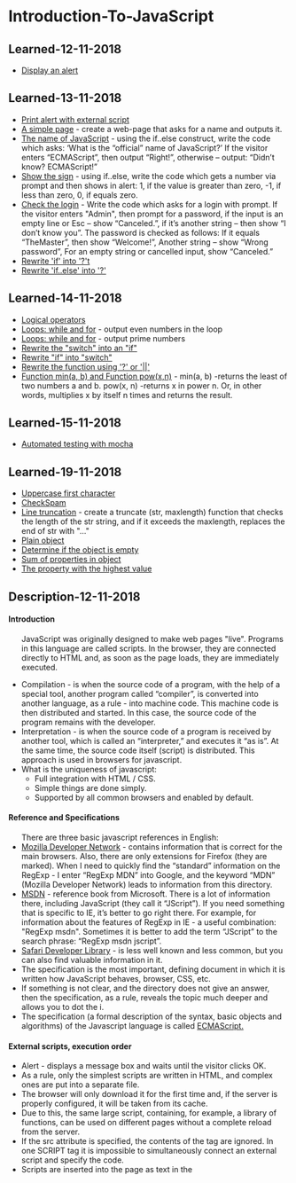 <h1>Introduction-To-JavaScript</h1>

<h2>Learned-12-11-2018</h2>  

<ul>
  <li><a href="https://github.com/viktor2222/Learn-JavaScript/commit/e23e21e344b10c8ce6e6f59bc7e4938e27c96dae">Display an alert</a></li>
</ul>

<h2>Learned-13-11-2018</h2>

<ul>
  <li><a href="https://github.com/viktor2222/Learn-JavaScript/commit/991fa43a96ce0690c9b51d03d11d25b3e4eb68d1">Print alert with external script</a></li>
  <li><a href="https://github.com/viktor2222/Learn-JavaScript/commit/67de0e767d1e50876f7e2cb78824a2917a109d3b">A simple page</a> - create a web-page that asks for a name and outputs it.</li>
  <li><a href="https://github.com/viktor2222/Learn-JavaScript/commit/d4a961c251b106e0798e03f280f1e656aa5856d3">The name of JavaScript</a> - using the if..else construct, write the code which asks: ‘What is the “official” name of JavaScript?’ If the visitor enters “ECMAScript”, then output “Right!”, otherwise – output: “Didn’t know? ECMAScript!”</li>
  <li><a href="https://github.com/viktor2222/Learn-JavaScript/commit/3641026f9bab05845d98322048beefce0868667b">Show the sign</a> - using if..else, write the code which gets a number via prompt and then shows in alert: 1, if the value is greater than zero, -1, if less than zero, 0, if equals zero.</li>
  <li><a href="https://github.com/viktor2222/Learn-JavaScript/commit/ef872d3d7d08db2717c44f44acb86c1ef46cebde">Check the login</a> - Write the code which asks for a login with prompt. If the visitor enters "Admin", then prompt for a password, if the input is an empty line or Esc – show “Canceled.”, if it’s another string – then show “I don’t know you”. The password is checked as follows: If it equals “TheMaster”, then show “Welcome!”, Another string – show “Wrong password”, For an empty string or cancelled input, show “Canceled.”</li>
  <li><a href="https://github.com/viktor2222/Learn-JavaScript/commit/4049b7b4d391d216496b9c693cc1368f916b043b">Rewrite 'if' into '?'t</a></li>
  <li><a href="https://github.com/viktor2222/Learn-JavaScript/commit/1b521e6a96ffcd0b0d56601b61f387f85e45682e">Rewrite 'if..else' into '?'</a></li>
</ul>


<h2>Learned-14-11-2018</h2>

<ul>
  <li><a href="https://github.com/viktor2222/Learn-JavaScript/commit/eb80403846f0625063fc463ea6db89e2ccd4645a">Logical operators</a></li>
  <li><a href="https://github.com/viktor2222/Learn-JavaScript/commit/bb14582d6858fae91ee80b91db97b34fab7935d8">Loops: while and for</a> - output even numbers in the loop</li>
  <li><a href="https://github.com/viktor2222/Learn-JavaScript/commit/6291efaccaf64c38f56385d7f6a42d3bd6db2b8a">Loops: while and for</a> - output prime numbers</li>
  <li><a href="https://github.com/viktor2222/Learn-JavaScript/commit/a7b5881118f7caabd989a5a15e2b72d6f6ef1bc3">Rewrite the "switch" into an "if"</a></li>
  <li><a href="https://github.com/viktor2222/Learn-JavaScript/commit/e8e9dd41f22aff70002fd504e710d8f576332b0c">Rewrite "if" into "switch"</a></li>
  <li><a href="https://github.com/viktor2222/Learn-JavaScript/commit/5d0930fa7ec18a26d4c9264cf61a7752965f02ec">Rewrite the function using '?' or '||'</a></li>
  <li><a href="https://github.com/viktor2222/Learn-JavaScript/commit/7caa00630cc6fc8eccce103eca7722205153b107">Function min(a, b) and Function pow(x,n)</a> - min(a, b) -returns the least of two numbers a and b. pow(x, n) -returns x in power n. Or, in other words, multiplies x by itself n times and returns the result.</li>
</ul>

<h2>Learned-15-11-2018</h2>

<ul>
  <li><a href="https://github.com/viktor2222/Learn-JavaScript/commit/181a9954d559748dd273cdab14e85eb9089d3031">Automated testing with mocha</a></li>
</ul>

<h2>Learned-19-11-2018</h2>

<ul>
  <li><a href="https://github.com/viktor2222/Learn-JavaScript/commit/d4797e746c70ccb188be49753a8d308fb2d1811a">Uppercase first character</a></li>
  <li><a href="https://github.com/viktor2222/Learn-JavaScript/commit/e823fc0b7aaf0490b1a0d540e980b18732f29a19">CheckSpam</a></li>
  <li><a href="https://github.com/viktor2222/Learn-JavaScript/commit/be77d8a2467c4e69e5f86d8159d897f27bc34bec">Line truncation</a> - create a truncate (str, maxlength) function that checks the length of the str string, and if it exceeds the maxlength, replaces the end of str with "..."</li>
  <li><a href="https://github.com/viktor2222/Learn-JavaScript/commit/fcf96ffa0b0b1951c2b673eb816d9bb7c1c36e6f">Plain object</a></li>
  <li><a href="https://github.com/viktor2222/Learn-JavaScript/commit/15f1540eeede72b666f6cce4d8501ed9aa29c220">Determine if the object is empty</a></li>
  <li><a href="https://github.com/viktor2222/Learn-JavaScript/commit/e82a4393c2503058e7fc6609ee7c417c50dc6c62">Sum of properties in object</a></li>
  <li><a href="https://github.com/viktor2222/Learn-JavaScript/commit/43a9e5a3caac4b85aa4bb23ad5048930b7d3b85a">The property with the highest value</a></li>
</ul>

<h2>Description-12-11-2018</h2>

<h4>Introduction</h4>

<ul>
  <p>JavaScript was originally designed to make web pages "live". Programs in this language are called scripts. In the browser, they are connected directly to HTML and, as soon as the page loads, they are immediately executed.</p>
  <li>Compilation - is when the source code of a program, with the help of a special tool, another program called “compiler”, is converted into another language, as a rule - into machine code. This machine code is then distributed and started. In this case, the source code of the program remains with the developer.</li>
  <li>Interpretation - is when the source code of a program is received by another tool, which is called an “interpreter,” and executes it “as is”. At the same time, the source code itself (script) is distributed. This approach is used in browsers for javascript.</li>
  <li>What is the uniqueness of javascript:
    <ul>
      <li>Full integration with HTML / CSS.</li>
      <li>Simple things are done simply.</li>
      <li>Supported by all common browsers and enabled by default.</li>
    </ul>
  </li>
</ul>

<h4>Reference and Specifications</h4>

<ul>There are three basic javascript references in English:
  <li><a href="https://developer.mozilla.org/en-US/">Mozilla Developer Network</a> - contains information that is correct for the main browsers. Also, there are only extensions for Firefox (they are marked). When I need to quickly find the “standard” information on the RegExp - I enter “RegExp MDN” into Google, and the keyword “MDN” (Mozilla Developer Network) leads to information from this directory.</li>
  <li><a href="https://msdn.microsoft.com/en-us/">MSDN</a> - reference book from Microsoft. There is a lot of information there, including JavaScript (they call it “JScript”). If you need something that is specific to IE, it’s better to go right there. For example, for information about the features of RegExp in IE - a useful combination: "RegExp msdn". Sometimes it is better to add the term “JScript” to the search phrase: “RegExp msdn jscript”.</li>
  <li><a href="https://developer.apple.com/safari/resources/">Safari Developer Library</a> - is less well known and less common, but you can also find valuable information in it.</li>
  <li>The specification is the most important, defining document in which it is written how JavaScript behaves, browser, CSS, etc.</li>
  <li>If something is not clear, and the directory does not give an answer, then the specification, as a rule, reveals the topic much deeper and allows you to dot the i.</li>
  <li>The specification (a formal description of the syntax, basic objects and algorithms) of the Javascript language is called <a href="http://www.ecma-international.org/publications/standards/Ecma-262.htm">ECMAScript.</a></li>
</ul>

<h4>External scripts, execution order</h4>

<ul>
  <li>Alert - displays a message box and waits until the visitor clicks OK.</li>
  <li>As a rule, only the simplest scripts are written in HTML, and complex ones are put into a separate file.</li>
  <li>The browser will only download it for the first time and, if the server is properly configured, it will be taken from its cache.</li>
  <li>Due to this, the same large script, containing, for example, a library of functions, can be used on different pages without a complete reload from the server.</li>
  <li>If the src attribute is specified, the contents of the tag are ignored.
In one SCRIPT tag it is impossible to simultaneously connect an external script and specify the code.</li>
  <li>Scripts are inserted into the page as text in the <script> tag, or as an external file via <script src = "path"> </ script></li>
  <li>The special attributes async and defer are used so that while the external script is loaded - the browser shows the rest (next to it) of the page. Without them, this does not happen.</li>
  <li>The difference between async and defer: the defer attribute preserves the relative sequence of scripts, but async does not. In addition, defer is always waiting for the entire HTML document to be ready, but async is not.</li>
</ul>

<h2>Description-13-11-2018</h2>

<h4>User interaction: notifications, prompt, confirm</h4>

<ul>
  <li>alert - displays a window with a message and pauses the execution of the script until the user clicks "OK". The mini-window with the message is called a modal window. The word “modal” means that the visitor can’t interact with the rest of the page, press other buttons etc, until they have dealt with the window. In this case – until they press “OK”.</li>
  <li>Function prompt accepts two arguments:

    result = prompt(title, default);
    
  <ul>
    <li>It shows a modal window with a text message, an input field for the visitor and buttons OK/CANCEL.</li>
    <li>title - the text to show to the visitor.</li>
    <li>default - an optional second parameter, the initial value for the input field.</li>
    <li>The visitor may type something in the prompt input field and press OK. Or they can cancel the input by pressing the CANCEL button or hitting the Esc key.</li>
  </ul>
  </li>
  <li>confirm

    result = confirm(question);
    
   <ul>
    <li>Function confirm shows a modal window with a question and two buttons: OK and CANCEL.</li>
    <li>The result is true if OK is pressed and false otherwise.</li>
   </ul>
  </li>
</ul>

<h4>Logical operators</h4>

<ul>
  <li>Chain of OR "||" returns the first truthy value or the last one if no such value is found.</li>
  <li>AND "&&" returns the first falsy value or the last value if none were found.</li>
  <li>The operator !(NOT) accepts a single argument and does the following:
    <ul>
      <li>Converts the operand to boolean type: true/false.</li>
      <li>Returns an inverse value.</li>
    </ul>
  </li>
</ul>

<h2>Description-14-11-2018</h2>

<ul>
  <li>We covered 3 types of loops:
    <ul>
      <li>while – The condition is checked before each iteration.</li>
      <li>do..while – The condition is checked after each iteration.</li>
      <li>for (;;) – The condition is checked before each iteration, additional settings available.</li>
    </ul>
  </li>
  <li>The "switch" statement
    
    switch(x) {
      case 'value1':  // if (x === 'value1')
        ...
        break;
      case 'value2':  // if (x === 'value2')
        ...
        break;
      default:
        ...
        break;
    }
    
  <ul>
    <li>The value of x is checked for a strict equality to the value from the first case (that is, value1) then to the second (value2) and so on.</li>
    <li>If the equality is found, switch starts to execute the code starting from the corresponding case, until the nearest break (or until the end of switch).</li>
    <li>If no case is matched then the default code is executed (if it exists).</li>
  </ul>
  </li>
</ul>

<h4>Functions</h4>

    function name(parameters, delimited, by, comma) {
      /* code */
    }
    
<ul>
  <li>Values passed to a function as parameters are copied to its local variables.</li>
  <li>A function may access outer variables. But it works only from inside out. The code outside of the function doesn’t see its local variables.</li>
  <li>A function can return a value. If it doesn’t, then its result is undefined.</li>
  <li>A name should clearly describe what the function does. When we see a function call in the code, a good name instantly gives us an understanding what it does and returns.</li>
  <li>A function is an action, so function names are usually verbal.</li>
  <li>There exist many well-known function prefixes like create…, show…, get…, check… and so on. Use them to hint what a function does.</li>
  <li>Function Declaration: a function, declared as a separate statement, in the main code flow.</li>
  <li>Function Expression: a function, created inside an expression or inside another syntax construct. Here, the function is created at the right side of the “assignment expression” = </li>
</ul>

<h2>Description-15-11-2018</h2>

<h4>Debugging in Chrome</h4>

<ul>There are three main ways to pause a script:
  <li>A breakpoint.</li>
  <li>The debugger statements.</li>
  <li>An error (if dev tools are open and the button  is “on”)</li>
  <li>Then we can examine variables and step on to see where the execution goes wrong.</li>
</ul>

<h4>Automated testing with mocha</h4>

<h4>The page (index.html) can be divided into five parts:</h4>
<ul>
  <li>The <head> – add third-party libraries and styles for tests.</li>
  <li>The <script> with the function to test, in our case – with the code for pow.</li>
  <li>The tests – in our case an external script test.js that has describe("pow", ...) from above.</li>
  <li>The HTML element div id="mocha" will be used by Mocha to output results.</li>
  <li>The tests are started by the command mocha.run().</li>
</ul>
<h4>JavaScript libraries for tests:</h4>
<ul>
  <li><a href="">Mocha</a> - the core framework: it provides common testing functions including describe and it and the main function that runs tests.</li>
  <li><a href="https://www.chaijs.com/">Chai</a> - the library with many assertions. It allows to use a lot of different assertions, for now we need only assert.equal.</li>
  <li><a href="https://sinonjs.org/">Sinon</a> - a library to spy over functions, emulate built-in functions and more, we’ll need it much later.</li>
  <li>These libraries are suitable for both in-browser and server-side testing. Here we’ll consider the browser variant.</li>
</ul>
<h4>The flow of development usually looks like this:</h4>
<ul>
  <li>An initial spec is written, with tests for the most basic functionality.</li>
  <li>An initial implementation is created.</li>
  <li>To check whether it works, we run the testing framework Mocha (more details soon) that runs the spec. Errors are displayed. We make corrections until everything works.</li>
  <li>Now we have a working initial implementation with tests.</li>
  <li>We add more use cases to the spec, probably not yet supported by the implementations. Tests start to fail.</li>
  <li>Go to 3, update the implementation till tests give no errors.</li>
  <li>Repeat steps 3-6 till the functionality is ready.</li>
</ul>
<h4>There are other assertions in Chai as well, for instance:</h4>
<ul>
  <li>assert.equal(value1, value2) – checks the equality value1 == value2.</li>
  <li>assert.strictEqual(value1, value2) – checks the strict equality value1 === value2.</li>
  <li>assert.notEqual, assert.notStrictEqual – inverse checks to the ones above.</li>
  <li>assert.isTrue(value) – checks that value === true</li>
  <li>assert.isFalse(value) – checks that value === false</li>
</ul>

<h2>Description-19-11-2018</h2> 

<h4>Number</h4> 

<ul> 
  <li>Numbers can be written in decimal, hexadecimal systems, as well as in a "scientific" way.</li> 
  <li>In JavaScript, there is the Infinity Infinity numerical value.</li> <li>The calculation error gives NaN.</li> 
  <li>Arithmetic and mathematical functions convert the string precisely into a number, ignoring the initial and final spaces.</li> 
  <li>ParseInt / parseFloat functions make numbers from rows that start with a number.</li> 
  <li>There are four rounding methods: Math.floor, Math.round, Math.ceil, and a bit operator. To round up the desired character, use + n.toFixed (p) or trick with multiplication and dividing by 10p.</li> 
  <li>Fractional numbers give a calculation error. If necessary, it can be cut off by rounding up the required mark.</li> 
  <li>Random numbers from 0 to 1 are generated using Math.random (), the rest are converted from them.</li> 
</ul> 

<h4>String</h4> 

<ul> 
  <li>The String in JavaScript have the Unicode internal encoding. When writing a line, you can use special characters, for example \ n and insert unique characters by code.</li>
  <li>I learned about the length property and the charAt, toLowerCase / toUpperCase, substring / substr / slice methods (slice is preferred). There are other methods, for example trim trim spaces from the beginning and end of the line.</li>
  <li>Strings are compared letter by letter. Therefore, if the number is received in the form of a string, then such numbers can be compared incorrectly, you need to convert it to the number type.</li> 
  <li>When comparing strings it should be borne in mind that letters are compared by their codes. Therefore, a capital letter is smaller than a small one, and the letter e is generally outside the main alphabet.</li> 
</ul>

<h4>Objects</h4>

<ul>Objects are associative arrays with several special features.
  <li>They store properties (key-value pairs), where: property keys must be strings or symbols (usually strings). Values can be of any type.</li>
  <li>To access a property, we can use: the dot notation: obj.property. Square brackets notation obj["property"]. Square brackets allow to take the key from a variable, like obj[varWithKey].</li>
  <li>To delete a property: delete obj.prop.</li>
  <li>To check if a property with the given key exists: "key" in obj.</li>
  <li>To iterate over an object: for(let key in obj) loop.</li>
  <li>Key cycle: for (key in obj).</li>
  <li>The search order corresponds to the order of declarations for non-numeric keys, and numeric keys are sorted (in modern browsers).</li>
  <li>If it is necessary that the order of iteration of numeric keys correspond to their declaration in the object, then use a trick: the numeric keys are replaced with similar ones, but containing not only numbers. For example, they add to the beginning +, as described in the example above, and then, during processing, convert such keys into numbers.</li>
</ul>
